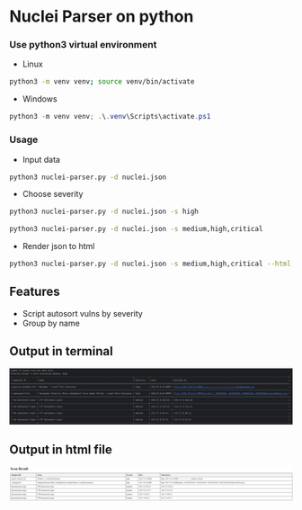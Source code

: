 # Nuclei Parser on python

### Use python3 virtual environment

* Linux
```bash
python3 -m venv venv; source venv/bin/activate
```
* Windows
```powershell
python3 -m venv venv; .\.venv\Scripts\activate.ps1
```

### Usage

* Input data
```bash
python3 nuclei-parser.py -d nuclei.json
```
* Choose severity
```bash
python3 nuclei-parser.py -d nuclei.json -s high
```
```bash
python3 nuclei-parser.py -d nuclei.json -s medium,high,critical
```
* Render json to html
```bash
python3 nuclei-parser.py -d nuclei.json -s medium,high,critical --html
```

## Features
* Script autosort vulns by severity
* Group by name

## Output in terminal
![Терминал](img/tui.png)

## Output in html file
![Страница](img/html.png)